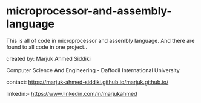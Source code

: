 # microprocessor-and-assembly-language
This is all of code in microprocessor and assembly language. And there are found to all code in one project..

created by:
Marjuk Ahmed Siddiki

Computer Science And Engineering - 
Daffodil International University



contact:
https://marjuk-ahmed-siddiki.github.io/marjuk.github.io/



linkedin:- https://www.linkedin.com/in/marjukahmed
